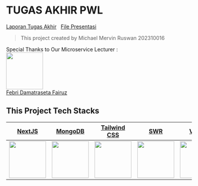 # TUGAS AKHIR PWL

[Laporan Tugas Akhir](/Laporan%20Tugas%20Akhir%20PWL%20-%20Michael%20Mervin%20Ruswan%20202310016%20TI-20-PA.pdf)
&nbsp;
[File Presentasi](/Presentasi_Michael%20Mervin%20Ruswan%20202310016%20Kampung%20Perca.pdf)
&nbsp;

>This project created by Michael Mervin Ruswan 202310016

Special Thanks to Our Microservice Lecturer :<br />
<a href="https://github.com/FebryFairuz"><img src="https://avatars.githubusercontent.com/u/1103950?v=4" width="100px;" alt=""/></a>
<br/>
[Febri Damatraseta Fairuz](https://github.com/FebryFairuz)

## This Project Tech Stacks
| [NextJS](https://nextjs.org/)      | [MongoDB](https://www.mongodb.com/)      | [Tailwind CSS](https://tailwindcss.com/)      | [SWR](https://swr.vercel.app/)      | [Vercel](https://vercel.com/)    |
|-------------|-------------|-------------|-------------|-------------|
| <img src="https://i18nexus.com/_next/static/media/nextjs.e54be70c.svg" width="100"> | <img src="https://upload.wikimedia.org/wikipedia/commons/thumb/9/93/MongoDB_Logo.svg/2560px-MongoDB_Logo.svg.png" width="100"> | <img src="https://yt3.googleusercontent.com/ikv41jMTr1uHGdILrJhvbfVJcDt4oqhwApKX37TjAleF_cRPbF2W-waj7uMnS5JySvnlvAlTCg=s900-c-k-c0x00ffffff-no-rj" width="100"> | <img src="https://encrypted-tbn0.gstatic.com/images?q=tbn:ANd9GcTL8fkc-xNkLvO4Kzm0ipy2gTV3N-sf6J_dng&usqp=CAU" width="100"> | <img src="https://mms.businesswire.com/media/20211123005573/en/929867/23/vercel-logo-freelogovectors.net.jpg" width="100"> |
